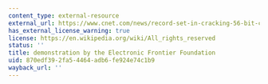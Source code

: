 ```yaml
---
content_type: external-resource
external_url: https://www.cnet.com/news/record-set-in-cracking-56-bit-crypto/
has_external_license_warning: true
license: https://en.wikipedia.org/wiki/All_rights_reserved
status: ''
title: demonstration by the Electronic Frontier Foundation
uid: 870edf39-2fa5-4464-adb6-fe924e74c1b9
wayback_url: ''
---
```


